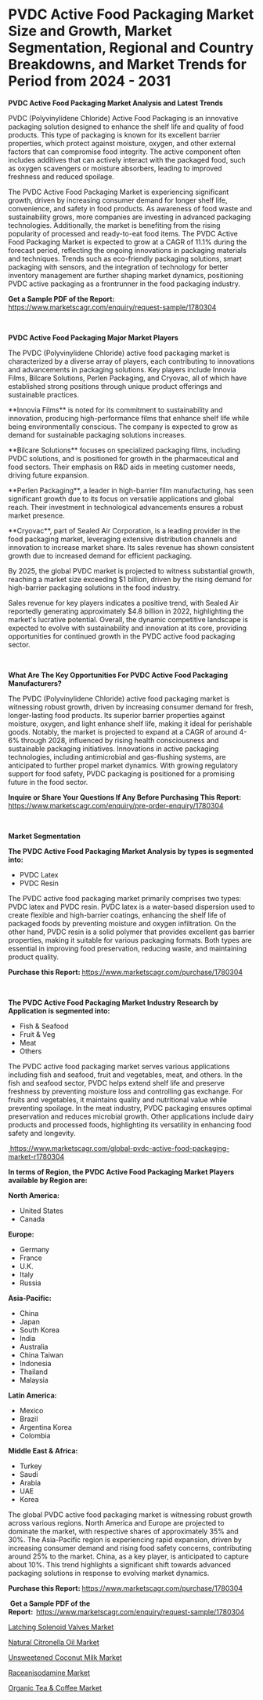 <p><h1>PVDC Active Food Packaging Market Size and Growth, Market Segmentation, Regional and Country Breakdowns, and Market Trends for Period from 2024 -  2031</h1></p><p><strong>PVDC Active Food Packaging Market Analysis and Latest Trends</strong></p>
<p><p>PVDC (Polyvinylidene Chloride) Active Food Packaging is an innovative packaging solution designed to enhance the shelf life and quality of food products. This type of packaging is known for its excellent barrier properties, which protect against moisture, oxygen, and other external factors that can compromise food integrity. The active component often includes additives that can actively interact with the packaged food, such as oxygen scavengers or moisture absorbers, leading to improved freshness and reduced spoilage.</p><p>The PVDC Active Food Packaging Market is experiencing significant growth, driven by increasing consumer demand for longer shelf life, convenience, and safety in food products. As awareness of food waste and sustainability grows, more companies are investing in advanced packaging technologies. Additionally, the market is benefiting from the rising popularity of processed and ready-to-eat food items. The PVDC Active Food Packaging Market is expected to grow at a CAGR of 11.1% during the forecast period, reflecting the ongoing innovations in packaging materials and techniques. Trends such as eco-friendly packaging solutions, smart packaging with sensors, and the integration of technology for better inventory management are further shaping market dynamics, positioning PVDC active packaging as a frontrunner in the food packaging industry.</p></p>
<p><strong>Get a Sample PDF of the Report:&nbsp;</strong> <a href="https://www.marketscagr.com/enquiry/request-sample/1780304?utm_campaign=1339&utm_medium=2&utm_source=Github&utm_content=ia&utm_term=09102024&utm_id=pvdc-active-food-packaging">https://www.marketscagr.com/enquiry/request-sample/1780304</a></p>
<p>&nbsp;</p>
<p><strong>PVDC Active Food Packaging Major Market Players</strong></p>
<p><p>The PVDC (Polyvinylidene Chloride) active food packaging market is characterized by a diverse array of players, each contributing to innovations and advancements in packaging solutions. Key players include Innovia Films, Bilcare Solutions, Perlen Packaging, and Cryovac, all of which have established strong positions through unique product offerings and sustainable practices.</p><p>**Innovia Films** is noted for its commitment to sustainability and innovation, producing high-performance films that enhance shelf life while being environmentally conscious. The company is expected to grow as demand for sustainable packaging solutions increases.</p><p>**Bilcare Solutions** focuses on specialized packaging films, including PVDC solutions, and is positioned for growth in the pharmaceutical and food sectors. Their emphasis on R&D aids in meeting customer needs, driving future expansion.</p><p>**Perlen Packaging**, a leader in high-barrier film manufacturing, has seen significant growth due to its focus on versatile applications and global reach. Their investment in technological advancements ensures a robust market presence.</p><p>**Cryovac**, part of Sealed Air Corporation, is a leading provider in the food packaging market, leveraging extensive distribution channels and innovation to increase market share. Its sales revenue has shown consistent growth due to increased demand for efficient packaging.</p><p>By 2025, the global PVDC market is projected to witness substantial growth, reaching a market size exceeding $1 billion, driven by the rising demand for high-barrier packaging solutions in the food industry.</p><p>Sales revenue for key players indicates a positive trend, with Sealed Air reportedly generating approximately $4.8 billion in 2022, highlighting the market's lucrative potential. Overall, the dynamic competitive landscape is expected to evolve with sustainability and innovation at its core, providing opportunities for continued growth in the PVDC active food packaging sector.</p></p>
<p>&nbsp;</p>
<p><strong>What Are The Key Opportunities For PVDC Active Food Packaging Manufacturers?</strong></p>
<p><p>The PVDC (Polyvinylidene Chloride) active food packaging market is witnessing robust growth, driven by increasing consumer demand for fresh, longer-lasting food products. Its superior barrier properties against moisture, oxygen, and light enhance shelf life, making it ideal for perishable goods. Notably, the market is projected to expand at a CAGR of around 4-6% through 2028, influenced by rising health consciousness and sustainable packaging initiatives. Innovations in active packaging technologies, including antimicrobial and gas-flushing systems, are anticipated to further propel market dynamics. With growing regulatory support for food safety, PVDC packaging is positioned for a promising future in the food sector.</p></p>
<p><strong>Inquire or Share Your Questions If Any Before Purchasing This Report:</strong> <a href="https://www.marketscagr.com/enquiry/pre-order-enquiry/1780304?utm_campaign=1339&utm_medium=2&utm_source=Github&utm_content=ia&utm_term=09102024&utm_id=pvdc-active-food-packaging">https://www.marketscagr.com/enquiry/pre-order-enquiry/1780304</a></p>
<p>&nbsp;</p>
<p><strong>Market Segmentation</strong></p>
<p><strong>The PVDC Active Food Packaging Market Analysis by types is segmented into:</strong></p>
<p><ul><li>PVDC Latex</li><li>PVDC Resin</li></ul></p>
<p><p>The PVDC active food packaging market primarily comprises two types: PVDC latex and PVDC resin. PVDC latex is a water-based dispersion used to create flexible and high-barrier coatings, enhancing the shelf life of packaged foods by preventing moisture and oxygen infiltration. On the other hand, PVDC resin is a solid polymer that provides excellent gas barrier properties, making it suitable for various packaging formats. Both types are essential in improving food preservation, reducing waste, and maintaining product quality.</p></p>
<p><strong>Purchase this Report:&nbsp;</strong><a href="https://www.marketscagr.com/purchase/1780304?utm_campaign=1339&utm_medium=2&utm_source=Github&utm_content=ia&utm_term=09102024&utm_id=pvdc-active-food-packaging">https://www.marketscagr.com/purchase/1780304</a></p>
<p>&nbsp;</p>
<p><strong>The PVDC Active Food Packaging Market Industry Research by Application is segmented into:</strong></p>
<p><ul><li>Fish & Seafood</li><li>Fruit & Veg</li><li>Meat</li><li>Others</li></ul></p>
<p><p>The PVDC active food packaging market serves various applications including fish and seafood, fruit and vegetables, meat, and others. In the fish and seafood sector, PVDC helps extend shelf life and preserve freshness by preventing moisture loss and controlling gas exchange. For fruits and vegetables, it maintains quality and nutritional value while preventing spoilage. In the meat industry, PVDC packaging ensures optimal preservation and reduces microbial growth. Other applications include dairy products and processed foods, highlighting its versatility in enhancing food safety and longevity.</p></p>
<p><a href="https://www.marketscagr.com/global-pvdc-active-food-packaging-market-r1780304?utm_campaign=1339&utm_medium=2&utm_source=Github&utm_content=ia&utm_term=09102024&utm_id=pvdc-active-food-packaging">&nbsp;https://www.marketscagr.com/global-pvdc-active-food-packaging-market-r1780304</a></p>
<p><strong>In terms of Region, the PVDC Active Food Packaging Market Players available by Region are:</strong></p>
<p>
    <p> <strong> North America: </strong>
        <ul>
            <li>United States</li>
            <li>Canada</li>
        </ul>
        </p> 
    <p> <strong> Europe: </strong>
        <ul>
            <li>Germany</li>
            <li>France</li>
            <li>U.K.</li>
            <li>Italy</li>
            <li>Russia</li>
        </ul>
        </p> 
    <p> <strong> Asia-Pacific: </strong>
        <ul>
            <li>China</li>
            <li>Japan</li>
            <li>South Korea</li>
            <li>India</li>
            <li>Australia</li>
            <li>China Taiwan</li>
            <li>Indonesia</li>
            <li>Thailand</li>
            <li>Malaysia</li>
        </ul>
        </p> 
    <p> <strong> Latin America: </strong>
        <ul>
            <li>Mexico</li>
            <li>Brazil</li>
            <li>Argentina Korea</li>
            <li>Colombia</li>
        </ul>
        </p> 
    <p> <strong> Middle East & Africa: </strong>
        <ul>
            <li>Turkey</li>
            <li>Saudi</li>
            <li>Arabia</li>
            <li>UAE</li>
            <li>Korea</li>
        </ul>
    </p>
    </p>
<p><p>The global PVDC active food packaging market is witnessing robust growth across various regions. North America and Europe are projected to dominate the market, with respective shares of approximately 35% and 30%. The Asia-Pacific region is experiencing rapid expansion, driven by increasing consumer demand and rising food safety concerns, contributing around 25% to the market. China, as a key player, is anticipated to capture about 10%. This trend highlights a significant shift towards advanced packaging solutions in response to evolving market dynamics.</p></p>
<p><strong>Purchase this Report: </strong><a href="https://www.marketscagr.com/purchase/1780304?utm_campaign=1339&utm_medium=2&utm_source=Github&utm_content=ia&utm_term=09102024&utm_id=pvdc-active-food-packaging">https://www.marketscagr.com/purchase/1780304</a></p>
<p>&nbsp;<strong>Get a Sample PDF of the Report:&nbsp;&nbsp;</strong><a href="https://www.marketscagr.com/enquiry/request-sample/1780304?utm_campaign=1339&utm_medium=2&utm_source=Github&utm_content=ia&utm_term=09102024&utm_id=pvdc-active-food-packaging">https://www.marketscagr.com/enquiry/request-sample/1780304</a></p>
<p><strong></strong></p>
<p><p><a href="https://www.linkedin.com/pulse/digital-transformation-latching-solenoid-valves-industry-market-qsnbc?utm_campaign=1339&utm_medium=2&utm_source=Github&utm_content=ia&utm_term=09102024&utm_id=pvdc-active-food-packaging">Latching Solenoid Valves Market</a></p><p><a href="https://www.linkedin.com/pulse/natural-citronella-oil-market-size-share-growth-analysis-type-dcwre?trackingId=n01VanuSRRenETttvSJV%2Bw%3D%3D&utm_campaign=1339&utm_medium=2&utm_source=Github&utm_content=ia&utm_term=09102024&utm_id=pvdc-active-food-packaging">Natural Citronella Oil Market</a></p><p><a href="https://www.linkedin.com/pulse/global-unsweetened-coconut-milk-market-size-share-analysis-jhpic?utm_campaign=1339&utm_medium=2&utm_source=Github&utm_content=ia&utm_term=09102024&utm_id=pvdc-active-food-packaging">Unsweetened Coconut Milk Market</a></p><p><a href="https://www.linkedin.com/pulse/emerging-opportunities-challenges-global-raceanisodamine-q5faf?utm_campaign=1339&utm_medium=2&utm_source=Github&utm_content=ia&utm_term=09102024&utm_id=pvdc-active-food-packaging">Raceanisodamine Market</a></p><p><a href="https://issuu.com/reportprime-2/docs/organic-tea-coffee-market-size-2030_5a27ad98c1fb9b?utm_campaign=1339&utm_medium=2&utm_source=Github&utm_content=ia&utm_term=09102024&utm_id=pvdc-active-food-packaging">Organic Tea & Coffee Market</a></p></p>